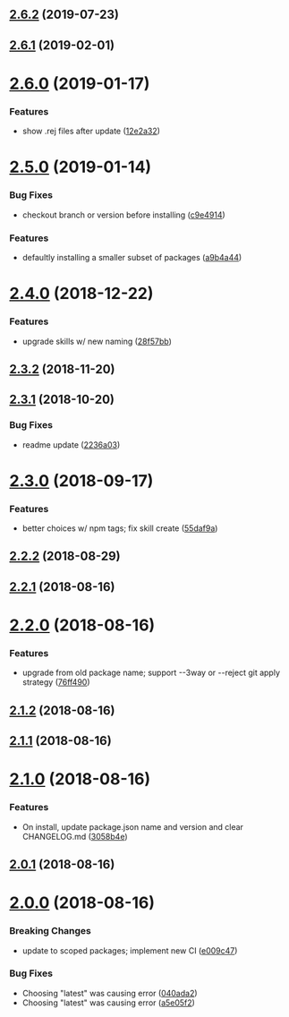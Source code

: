 ## [2.6.2](https://github.com/sprucelabsai/sprucebot-cli/compare/v2.6.1...v2.6.2) (2019-07-23)

## [2.6.1](https://github.com/sprucelabsai/sprucebot-cli/compare/v2.6.0...v2.6.1) (2019-02-01)

# [2.6.0](https://github.com/sprucelabsai/sprucebot-cli/compare/v2.5.0...v2.6.0) (2019-01-17)


### Features

* show .rej files after update ([12e2a32](https://github.com/sprucelabsai/sprucebot-cli/commit/12e2a32))

# [2.5.0](https://github.com/sprucelabsai/sprucebot-cli/compare/v2.4.0...v2.5.0) (2019-01-14)


### Bug Fixes

* checkout branch or version before installing ([c9e4914](https://github.com/sprucelabsai/sprucebot-cli/commit/c9e4914))


### Features

* defaultly installing a smaller subset of packages ([a9b4a44](https://github.com/sprucelabsai/sprucebot-cli/commit/a9b4a44))

# [2.4.0](https://github.com/sprucelabsai/sprucebot-cli/compare/v2.3.2...v2.4.0) (2018-12-22)


### Features

* upgrade skills w/ new naming ([28f57bb](https://github.com/sprucelabsai/sprucebot-cli/commit/28f57bb))

## [2.3.2](https://github.com/sprucelabsai/sprucebot-cli/compare/v2.3.1...v2.3.2) (2018-11-20)

## [2.3.1](https://github.com/sprucelabsai/sprucebot-cli/compare/v2.3.0...v2.3.1) (2018-10-20)


### Bug Fixes

* readme update ([2236a03](https://github.com/sprucelabsai/sprucebot-cli/commit/2236a03))

# [2.3.0](https://github.com/sprucelabsai/sprucebot-cli/compare/v2.2.2...v2.3.0) (2018-09-17)


### Features

* better choices w/ npm tags; fix skill create ([55daf9a](https://github.com/sprucelabsai/sprucebot-cli/commit/55daf9a))

## [2.2.2](https://github.com/sprucelabsai/sprucebot-cli/compare/v2.2.1...v2.2.2) (2018-08-29)

## [2.2.1](https://github.com/sprucelabsai/sprucebot-cli/compare/v2.2.0...v2.2.1) (2018-08-16)

# [2.2.0](https://github.com/sprucelabsai/sprucebot-cli/compare/v2.1.2...v2.2.0) (2018-08-16)


### Features

* upgrade from old package name; support --3way or --reject git apply strategy ([76ff490](https://github.com/sprucelabsai/sprucebot-cli/commit/76ff490))

## [2.1.2](https://github.com/sprucelabsai/sprucebot-cli/compare/v2.1.1...v2.1.2) (2018-08-16)

## [2.1.1](https://github.com/sprucelabsai/sprucebot-cli/compare/v2.1.0...v2.1.1) (2018-08-16)

# [2.1.0](https://github.com/sprucelabsai/sprucebot-cli/compare/v2.0.1...v2.1.0) (2018-08-16)


### Features

* On install, update package.json name and version and clear CHANGELOG.md ([3058b4e](https://github.com/sprucelabsai/sprucebot-cli/commit/3058b4e))

## [2.0.1](https://github.com/sprucelabsai/sprucebot-cli/compare/v2.0.0...v2.0.1) (2018-08-16)

# [2.0.0](https://github.com/sprucelabsai/sprucebot-cli/compare/v1.5.0...v2.0.0) (2018-08-16)


### Breaking Changes

* update to scoped packages; implement new CI ([e009c47](https://github.com/sprucelabsai/sprucebot-cli/commit/e009c47))


### Bug Fixes

* Choosing "latest" was causing error ([040ada2](https://github.com/sprucelabsai/sprucebot-cli/commit/040ada2))
* Choosing "latest" was causing error ([a5e05f2](https://github.com/sprucelabsai/sprucebot-cli/commit/a5e05f2))
